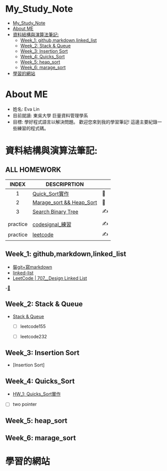 # My_Study_Note

<!-- TOC START min:1 max:3 link:true asterisk:false update:true -->
- [My_Study_Note](#my_study_note)
- [About ME](#about-me)
- [資料結構與演算法筆記:](#資料結構與演算法筆記)
  - [Week_1: github,markdown,linked_list](#week_1-githubmarkdownlinked_list)
  - [Week_2: Stack & Queue](#week_2-stack--queue)
  - [Week_3: Insertion Sort](#week_3-insertion-sort)
  - [Week_4: Quicks_Sort](#week_4-quicks_sort)
  - [Week_5: heap_sort](#week_5-heap_sort)
  - [Week_6: marage_sort](#week_6-marage_sort)
- [學習的網站](#學習的網站)
<!-- TOC END -->





# About ME
* 姓名: Eva Lin
* 目前就讀: 東吳大學 巨量資料管理學系
* 目標: 學好程式語言以解決問題。
  歡迎您來到我的學習筆記! 這邊主要紀錄一些練習的程式碼。



# 資料結構與演算法筆記:

## ALL HOMEWORK
|INDEX|DESCRIPRTION|  |
|:----:|------------|--|
|1|[Quick_Sort實作](https://github.com/evaneversaydie/My_Study_Note/tree/master/HW1)|🙌|
|2|[Marage_sort && Heap_Sort](https://github.com/evaneversaydie/My_Study_Note/tree/master/HW2)|🙌|
|3|[Search Binary Tree](https://github.com/evaneversaydie/My_Study_Note/tree/master/HW3)|✍|
||||
|practice|[codesignal_練習](https://github.com/evaneversaydie/My_Study_Note/tree/master/leetcode)|✍|
|practice|[leetcode](https://github.com/evaneversaydie/My_Study_Note/tree/master/leetcode)|✍|

## Week_1: github,markdown,linked_list
*  [裝git+寫markdown](https://github.com/evaneversaydie/My_Study_Note/blob/master/Week1_Linked%20list/%E6%8E%A5%E8%A7%B8github-%E4%BD%BF%E7%94%A8%E5%BF%83%E5%BE%97%2B%E8%A3%9Dgit%2B%E5%AF%ABmarkdown.md)
* [linked-list](https://github.com/evaneversaydie/My_Study_Note/blob/master/Week1_Linked%20list/Week1_Linked%20list.md)
*  [LeetCode | 707__Design Linked List](https://github.com/evaneversaydie/My_Study_Note/blob/master/leetcode/707_Design%20Linked%20List.ipynb)

-[📃](#my_study_note)


## Week_2: Stack & Queue

* [Stack & Queue]('https://github.com/evaneversaydie/My_Study_Note/tree/master/Week2_Stack%26Queue/week2_Stack&Queue.md')
  - [ ] leetcode155
  - [ ] leetcode232


## Week_3: Insertion Sort

*  [Insertion Sort]


## Week_4: Quicks_Sort
* [HW_1: Quicks_Sort實作](https://github.com/evaneversaydie/My_Study_Note/blob/master/Week4_QuickSort/Quick_Sort.ipynb)

- [ ] two pointer

## Week_5: heap_sort


## Week_6: marage_sort

# 學習的網站
